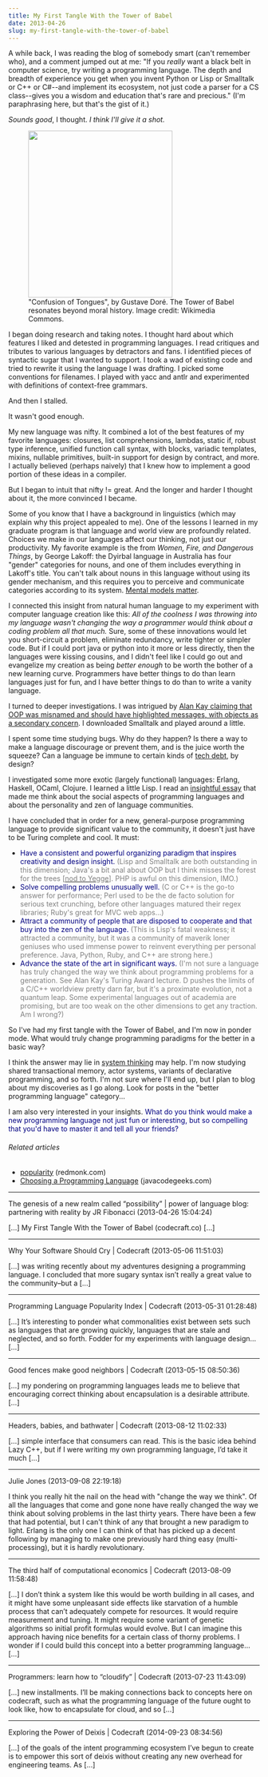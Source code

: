 ```yaml
---
title: My First Tangle With the Tower of Babel
date: 2013-04-26
slug: my-first-tangle-with-the-tower-of-babel
---
```


A while back, I was reading the blog of somebody smart (can't remember who), and a comment jumped out at me: "If you <em>really</em> want a black belt in computer science, try writing a programming language. The depth and breadth of experience you get when you invent Python or Lisp or Smalltalk or C++ or C#--and implement its ecosystem, not just code a parser for a CS class--gives you a wisdom and education that's rare and precious." (I'm paraphrasing here, but that's the gist of it.)

<em>Sounds good</em>, I thought. <em>I think I'll give it a shot.</em>

<figure><img src="http://upload.wikimedia.org/wikipedia/commons/a/af/Confusion_of_Tongues.png" width="289" height="334" /><figcaption>"Confusion of Tongues", by Gustave Doré. The Tower of Babel resonates beyond moral history. Image credit: Wikimedia Commons.</figcaption></figure>

I began doing research and taking notes. I thought hard about which features I liked and detested in programming languages. I read critiques and tributes to various languages by detractors and fans. I identified pieces of syntactic sugar that I wanted to support. I took a wad of existing code and tried to rewrite it using the language I was drafting. I picked some conventions for filenames. I played with yacc and antlr and experimented with definitions of context-free grammars.

And then I stalled.

It wasn't good enough.

My new language was nifty. It combined a lot of the best features of my favorite languages: closures, list comprehensions, lambdas, static if, robust type inference, unified function call syntax, with blocks, variadic templates, mixins, nullable primitives, built-in support for design by contract, and more. I actually believed (perhaps naively) that I knew how to implement a good portion of these ideas in a compiler.

But I began to intuit that nifty != great. And the longer and harder I thought about it, the more convinced I became.

<!--more-->Some of you know that I have a background in linguistics (which may explain why this project appealed to me). One of the lessons I learned in my graduate program is that language and world view are profoundly related. Choices we make in our languages affect our thinking, not just our productivity. My favorite example is the from <em>Women, Fire, and Dangerous Things</em>, by George Lakoff: the Dyirbal language in Australia has four "gender" categories for nouns, and one of them includes everything in Lakoff's title. You can't talk about nouns in this language without using its gender mechanism, and this requires you to perceive and communicate categories according to its system. <a title="Why Mental Models Matter" href="why-mental-models-matter.md">Mental models matter</a>.

I connected this insight from natural human language to my experiment with computer language creation like this: <em>All of the coolness I was throwing into my language wasn't changing the way a programmer would think about a coding problem all that much.</em> Sure, some of these innovations would let you short-circuit a problem, eliminate redundancy, write tighter or simpler code. But if I could port java or python into it more or less directly, then the languages were kissing cousins, and I didn't feel like I could go out and evangelize my creation as being <em>better enough</em> to be worth the bother of a new learning curve. Programmers have better things to do than learn languages just for fun, and I have better things to do than to write a vanity language.

I turned to deeper investigations. I was intrigued by <a title="Alan Kay OOP Messaging" href="http://c2.com/cgi/wiki?AlanKayOnMessaging" target="_blank">Alan Kay claiming that OOP was misnamed and should have highlighted messages, with objects as a secondary concern</a>. I downloaded Smalltalk and played around a little.

I spent some time studying bugs. Why do they happen? Is there a way to make a language discourage or prevent them, and is the juice worth the squeeze? Can a language be immune to certain kinds of <a title="Tech Debt, Leverage, and Grandma’s Envelope" href="tech-debt-leverage-and-grandmas-envelope.md">tech debt</a>, by design?

I investigated some more exotic (largely functional) languages: Erlang, Haskell, OCaml, Clojure. I learned a little Lisp. I read an <a href="http://www.winestockwebdesign.com/Essays/Lisp_Curse.html" target="_blank">insightful essay</a> that made me think about the social aspects of programming languages and about the personality and zen of language communities.

I have concluded that in order for a new, general-purpose programming language to provide significant value to the community, it doesn't just have to be Turing complete and cool. It must:
<ul>
	<li><span style="color:#000080;">Have a consistent and powerful organizing paradigm that inspires creativity and design insight.</span> <span style="color:#808080;">(Lisp and Smalltalk are both outstanding in this dimension; Java's a bit anal about OOP but I think misses the forest for the trees [<a href="http://steve-yegge.blogspot.com/2006/03/execution-in-kingdom-of-nouns.html" target="_blank"><span style="color:#808080;">nod to Yegge</span></a>]. PHP is awful on this dimension, IMO.)</span></li>
	<li><span style="color:#000080;">Solve compelling problems unusually well.</span> <span style="color:#808080;">(C or C++ is the go-to answer for performance; Perl used to be the de facto solution for serious text crunching, before other languages matured their regex libraries; Ruby's great for MVC web apps...)</span></li>
	<li><span style="color:#000080;">Attract a community of people that are disposed to cooperate and that buy into the zen of the language.</span> <span style="color:#808080;">(This is Lisp's fatal weakness; it attracted a community, but it was a community of maverik loner geniuses who used immense power to reinvent everything per personal preference. Java, Python, Ruby, and C++ are strong here.)</span></li>
	<li><span style="color:#000080;">Advance the state of the art in significant ways.</span> <span style="color:#808080;">(I'm not sure a language has truly changed the way we think about programming problems for a generation. See Alan Kay's Turing Award lecture. D pushes the limits of a C/C++ worldview pretty darn far, but it's a proximate evolution, not a quantum leap. Some experimental languages out of academia are promising, but are too weak on the other dimensions to get any traction. Am I wrong?)</span></li>
</ul>
So I've had my first tangle with the Tower of Babel, and I'm now in ponder mode. What would truly change programming paradigms for the better in a basic way?

I think the answer may lie in <a title="6 Strategies to Simplify Software" href="smart-geeks-think-like-cheerleaders.md">system thinking</a> may help. I'm now studying shared transactional memory, actor systems, variants of declarative programming, and so forth. I'm not sure where I'll end up, but I plan to blog about my discoveries as I go along. Look for posts in the "better programming language" category...

I am also very interested in your insights. <span style="color:#000080;">What do you think would make a new programming language not just fun or interesting, but so compelling that you'd have to master it and tell all your friends?</span>
<h6 class="zemanta-related-title" style="font-size:1em;">Related articles</h6>
<ul class="zemanta-article-ul">
	<li class="zemanta-article-ul-li"><a href="language-rankings-1-13.md" target="_blank">popularity</a> (redmonk.com)</li>
	<li class="zemanta-article-ul-li"><a href="http://www.javacodegeeks.com/2013/04/choosing-a-programming-language.html" target="_blank">Choosing a Programming Language</a> (javacodegeeks.com)</li>
</ul>

---

The genesis of a new realm called &#8220;possibility&#8221; | power of language blog: partnering with reality by JR Fibonacci (2013-04-26 15:04:24)

[...] My First Tangle With the Tower of Babel (codecraft.co) [...]

---

Why Your Software Should Cry | Codecraft (2013-05-06 11:51:03)

[...] was writing recently about my adventures designing a programming language. I concluded that more sugary syntax isn’t really a great value to the community–but a [...]

---

Programming Language Popularity Index | Codecraft (2013-05-31 01:28:48)

[…] It’s interesting to ponder what commonalities exist between sets such as languages that are growing quickly, languages that are stale and neglected, and so forth. Fodder for my experiments with language design… […]

---

Good fences make good neighbors | Codecraft (2013-05-15 08:50:36)

[…] my pondering on programming languages leads me to believe that encouraging correct thinking about encapsulation is a desirable attribute. […]

---

Headers, babies, and bathwater | Codecraft (2013-08-12 11:02:33)

[…] simple interface that consumers can read. This is the basic idea behind Lazy C++, but if I were writing my own programming language, I’d take it much […]

---

Julie Jones (2013-09-08 22:19:18)

I think you really hit the nail on the head with "change the way we think". Of all the languages that come and gone none have really changed the way we think about solving problems in the last thirty years. There have been a few that had potential, but I can't think of any that brought a new paradigm to light. Erlang is the only one I can think of that has picked up a decent following by managing to make one previously hard thing easy (multi-processing), but it is hardly revolutionary.

---

The third half of computational economics | Codecraft (2013-08-09 11:58:48)

[…] I don’t think a system like this would be worth building in all cases, and it might have some unpleasant side effects like starvation of a humble process that can’t adequately compete for resources. It would require measurement and tuning. It might require some variant of genetic algorithms so initial profit formulas would evolve. But I can imagine this approach having nice benefits for a certain class of thorny problems. I wonder if I could build this concept into a better programming language… […]

---

Programmers: learn how to &#8220;cloudify&#8221; | Codecraft (2013-07-23 11:43:09)

[…] new installments. I’ll be making connections back to concepts here on codecraft, such as what the programming language of the future ought to look like, how to encapsulate for cloud, and so […]

---

Exploring the Power of Deixis | Codecraft (2014-09-23 08:34:56)

[…] of the goals of the intent programming ecosystem I’ve begun to create is to empower this sort of deixis without creating any new overhead for engineering teams. As […]